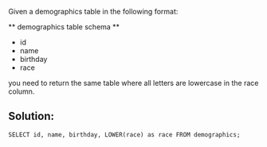 Given a demographics table in the following format:

\*\* demographics table schema \*\*

-   id
-   name
-   birthday
-   race

you need to return the same table where all letters are lowercase in the race column.

## Solution:

```
SELECT id, name, birthday, LOWER(race) as race FROM demographics;
```